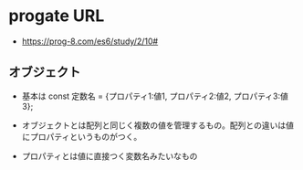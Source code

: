 # progate URL

- https://prog-8.com/es6/study/2/10#

## オブジェクト

- 基本は const 定数名 = {プロパティ1:値1, プロパティ2:値2, プロパティ3:値3};

- オブジェクトとは配列と同じく複数の値を管理するもの。配列との違いは値にプロパティというものがつく。

- プロパティとは値に直接つく変数名みたいなもの


